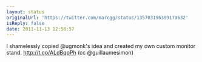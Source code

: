 ```yaml
---
layout: status
originalUrl: 'https://twitter.com/marcgg/status/135703196399173632'
isReply: false
date: 2011-11-13 12:58:57
---
```


I shamelessly copied @ugmonk's idea and created my own custom monitor stand. http://t.co/ALdBqpPh (cc @guillaumesimon)

